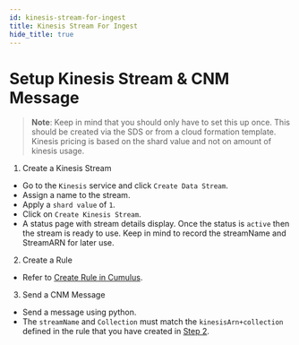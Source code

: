 ```yaml
---
id: kinesis-stream-for-ingest
title: Kinesis Stream For Ingest
hide_title: true
---
```


# Setup Kinesis Stream & CNM Message

> **Note**: Keep in mind that you should only have to set this up once. This should be created via the SDS or from a cloud formation template. Kinesis pricing is based on the shard value and not on amount of kinesis usage.

1. Create a Kinesis Stream

* Go to the `Kinesis` service and click `Create Data Stream`.
* Assign a name to the stream.
* Apply a `shard value` of `1`.
* Click on `Create Kinesis Stream`.
* A status page with stream details display. Once the status is `active` then the stream is ready to use. Keep in mind to record the streamName and StreamARN for later use.

2. Create a Rule

* Refer to [Create Rule in Cumulus](../operator-docs/create-rule-in-cumulus).

3. Send a CNM Message

* Send a message using python.
* The `streamName` and `Collection` must match the `kinesisArn+collection` defined in the rule that you have created in [Step 2](../operator-docs/create-rule-in-cumulus).
